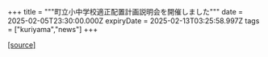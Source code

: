 +++
title = """町立小中学校適正配置計画説明会を開催しました"""
date = 2025-02-05T23:30:00.000Z
expiryDate = 2025-02-13T03:25:58.997Z
tags = ["kuriyama","news"]
+++


[[source]](https://www.town.kuriyama.hokkaido.jp/site/mirai/30113.html)
